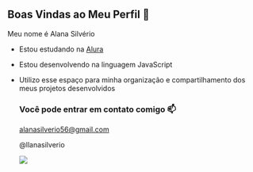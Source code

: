 ## Boas Vindas ao Meu Perfil 💙

Meu nome é Alana Silvério

- Estou estudando na [Alura](https://www.alura.com.br)
- Estou desenvolvendo na linguagem JavaScript
- Utilizo esse espaço para minha organização e compartilhamento dos meus projetos desenvolvidos

  ### Você pode entrar em contato comigo 📫

  alanasilverio56@gmail.com
  
  @llanasilverio

  ![](https://media1.tenor.com/m/gqa7w0tbWNQAAAAd/dog-smile-shyboos.gif)
  
